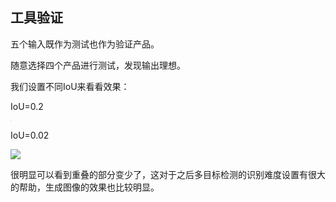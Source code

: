 ## 工具验证

五个输入既作为测试也作为验证产品。

随意选择四个产品进行测试，发现输出理想。

我们设置不同IoU来看看效果：

IoU=0.2

<img src="img/res01.jpg" style="zoom:5%;" />

IoU=0.02

![](img/res02.jpg)

很明显可以看到重叠的部分变少了，这对于之后多目标检测的识别难度设置有很大的帮助，生成图像的效果也比较明显。

